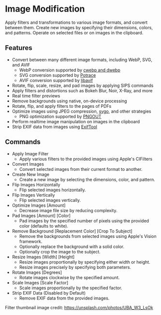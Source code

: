 # Image Modification

Apply filters and transformations to various image formats, and convert between them. Create new images by specifying their dimensions, colors, and patterns. Operate on selected files or on images in the clipboard.

## Features

- Convert between many different image formats, including WebP, SVG, and AVIF
  - WebP conversion supported by [cwebp and dwebp](https://developers.google.com/speed/webp/docs/precompiled)
  - SVG conversion supported by [Potrace](https://potrace.sourceforge.net)
  - AVIF conversion supported by [libavif](https://github.com/AOMediaCodec/libavif)
- Rotate, flip, scale, resize, and pad images by applying SIPS commands
- Apply filters and distortions such as Bokeh Blur, Noir, X-Ray, and more
- Real time filter previews
- Remove backgrounds using native, on-device processing
- Rotate, flip, and apply filters to the pages of PDFs
- Optimize images using JPEG compression, [svgo](https://github.com/svg/svgo), and other strategies
  - PNG optimization supported by [PNGOUT](http://www.jonof.id.au/kenutils.html)
- Perform realtime image manipulation on images in the clipboard
- Strip EXIF data from images using [ExifTool](https://exiftool.org)

## Commands

- Apply Image Filter
  - Apply various filters to the provided images using Apple's CIFilters
- Convert Images
  - Convert selected images from their current format to another.
- Create New Image
  - Create a new image by selecting the dimensions, color, and pattern.
- Flip Images Horizontally
  - Flip selected images horizontally.
- Flip Images Vertically
  - Flip selected images vertically.
- Optimize Images [Amount]
  - Decrease image file size by reducing complexity.
- Pad Images [Amount] [Color]
  - Pad images by the specified number of pixels using the provided color (defaults to white).
- Remove Background [Replacement Color] [Crop To Subject]
  - Remove the backgrounds from selected images using Apple's Vision framework.
  - Optionally replace the background with a solid color.
  - Optionally crop the image to the subject.
- Resize Images [Width] [Height]
  - Resize images proportionally by specifying either width or height.
  - Resize images precisely by specifying both parameters.
- Rotate Images [Degrees]
  - Rotate images clockwise by the specified amount.
- Scale Images [Scale Factor]
  - Scale images proportionally by the specified factor.
- Strip EXIF Data (Disabled by Default)
  - Remove EXIF data from the provided images.

Filter thumbnail image credit: <https://unsplash.com/photos/UBA_W3_LsOk>
